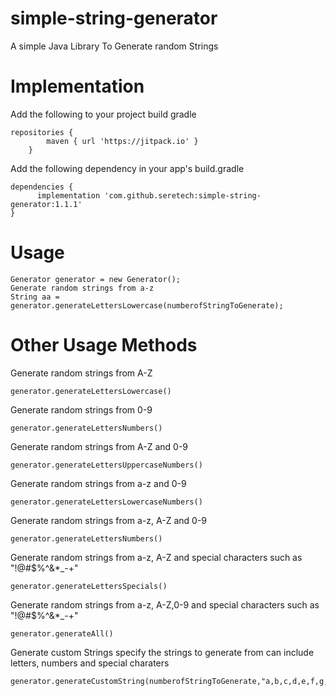 # simple-string-generator
A simple Java Library To Generate random Strings

# Implementation
Add the following to your project build gradle
```
repositories {
        maven { url 'https://jitpack.io' }
    }
```
Add the following dependency in your app's build.gradle
```
dependencies {
      implementation 'com.github.seretech:simple-string-generator:1.1.1'
}
```
# Usage
```
Generator generator = new Generator();
Generate random strings from a-z
String aa = generator.generateLettersLowercase(numberofStringToGenerate);
```

# Other Usage Methods
Generate random strings from A-Z
```
generator.generateLettersLowercase()
```

Generate random strings from 0-9
```
generator.generateLettersNumbers()
```

Generate random strings from A-Z and 0-9
```
generator.generateLettersUppercaseNumbers()
```

Generate random strings from a-z and 0-9
```
generator.generateLettersLowercaseNumbers()
```

Generate random strings from a-z, A-Z and 0-9
```
generator.generateLettersNumbers()
```

Generate random strings from a-z, A-Z and special characters such as "!@#$%^&*_-+"
```
generator.generateLettersSpecials()
```

Generate random strings from a-z, A-Z,0-9 and special characters such as "!@#$%^&*_-+"
```
generator.generateAll()
```

Generate custom Strings specify the strings to generate from can include letters, numbers and special charaters
```
generator.generateCustomString(numberofStringToGenerate,"a,b,c,d,e,f,g,h,i,j")
```

